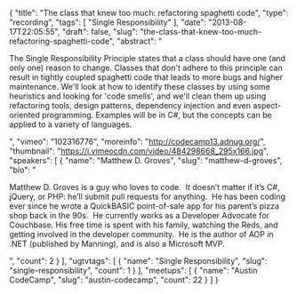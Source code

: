 {
  "title": "The class that knew too much: refactoring spaghetti code",
  "type": "recording",
  "tags": [
    "Single Responsibility"
  ],
  "date": "2013-08-17T22:05:55",
  "draft": false,
  "slug": "the-class-that-knew-too-much-refactoring-spaghetti-code",
  "abstract": "<p>The Single Responsibility Principle states that a class should have one (and only one) reason to change. Classes that don't adhere to this principle can result in tightly coupled spaghetti code that leads to more bugs and higher maintenance. We'll look at how to identify these classes by using some heuristics and looking for 'code smells', and we'll clean them up using refactoring tools, design patterns, dependency injection and even aspect-oriented programming. Examples will be in C#, but the concepts can be applied to a variety of languages.</p>",
  "vimeo": "102316776",
  "moreinfo": "http://codecamp13.adnug.org/",
  "thumbnail": "https://i.vimeocdn.com/video/484298668_295x166.jpg",
  "speakers": [
    {
      "name": "Matthew D. Groves",
      "slug": "matthew-d-groves",
      "bio": "<p>Matthew D. Groves is a guy who loves to code.  It doesn’t matter if it’s C#, jQuery, or PHP: he’ll submit pull requests for anything.  He has been coding ever since he wrote a QuickBASIC point-of-sale app for his parent’s pizza shop back in the 90s.  He currently works as a Developer Advocate for Couchbase. His free time is spent with his family, watching the Reds, and getting involved in the developer community.  He is the author of AOP in .NET (published by Manning), and is also a Microsoft MVP.</p>",
      "count": 2
    }
  ],
  "ugtvtags": [
    {
      "name": "Single Responsibility",
      "slug": "single-responsibility",
      "count": 1
    }
  ],
  "meetups": [
    {
      "name": "Austin CodeCamp",
      "slug": "austin-codecamp",
      "count": 22
    }
  ]
}